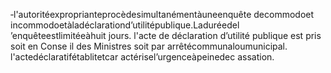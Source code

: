 ‐l'autoritéexproprianteprocèdesimultanémentàuneenquête decommodoet incommodoetàladéclarationd’utilitépublique.Laduréedel ’enquêteestlimitéeàhuit jours.
l'acte de déclaration d’utilité publique est pris soit en Conse il des Ministres soit par arrêtécommunaloumunicipal.
l'actedéclaratifétablitetcar actérisel’urgenceàpeinedec assation.